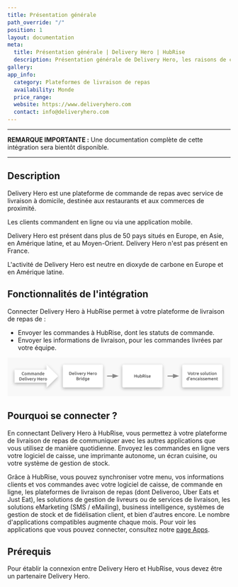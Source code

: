 ```yaml
---
title: Présentation générale
path_override: "/"
position: 1
layout: documentation
meta:
  title: Présentation générale | Delivery Hero | HubRise
  description: Présentation générale de Delivery Hero, les raisons de connecter votre plateforme de livraison à HubRise et fonctionnalités de l'intégration avec HubRise.
gallery: 
app_info:
  category: Plateformes de livraison de repas
  availability: Monde
  price_range: 
  website: https://www.deliveryhero.com
  contact: info@deliveryhero.com
---
```


---

**REMARQUE IMPORTANTE :** Une documentation complète de cette intégration sera bientôt disponible.

---

## Description

Delivery Hero est une plateforme de commande de repas avec service de livraison à domicile, destinée aux restaurants et aux commerces de proximité.

Les clients commandent en ligne ou via une application mobile.

Delivery Hero est présent dans plus de 50 pays situés en Europe, en Asie, en Amérique latine, et au Moyen-Orient. Delivery Hero n'est pas présent en France.

L'activité de Delivery Hero est neutre en dioxyde de carbone en Europe et en Amérique latine.

## Fonctionnalités de l'intégration

Connecter Delivery Hero à HubRise permet à votre plateforme de livraison de repas de :

- Envoyer les commandes à HubRise, dont les statuts de commande.
- Envoyer les informations de livraison, pour les commandes livrées par votre équipe.

![Diagramme du flux de connexion entre Delivery Hero, Delivery Hero Bridge, et HubRise](./images/000-2x-delivery-hero-connection-diagram.png)

## Pourquoi se connecter ?

En connectant Delivery Hero à HubRise, vous permettez à votre plateforme de livraison de repas de communiquer avec les autres applications que vous utilisez de manière quotidienne. Envoyez les commandes en ligne vers votre logiciel de caisse, une imprimante autonome, un écran cuisine, ou votre système de gestion de stock.

Grâce à HubRise, vous pouvez synchroniser votre menu, vos informations clients et vos commandes avec votre logiciel de caisse, de commande en ligne, les plateformes de livraison de repas (dont Deliveroo, Uber Eats et Just Eat), les solutions de gestion de livreurs ou de services de livraison, les solutions eMarketing (SMS / eMailing), business intelligence, systèmes de gestion de stock et de fidélisation client, et bien d'autres encore. Le nombre d'applications compatibles augmente chaque mois. Pour voir les applications que vous pouvez connecter, consultez notre [page Apps](/apps).

## Prérequis

Pour établir la connexion entre Delivery Hero et HubRise, vous devez être un partenaire Delivery Hero.
